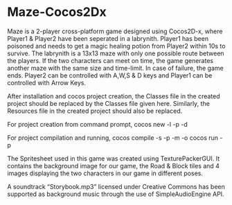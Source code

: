 # Maze-Cocos2Dx
Maze is a 2-player cross-platform game designed using Cocos2D-x, where Player1 &amp; Player2 have been seperated in a labrynith. Player1 has been poisoned and needs to get a magic healing potion from Player2 within 10s to survive. The labrynith is a 13x13 maze with only one possible route between the players. If the two characters can meet on time, the game generates another maze with the same size and time-limit. In case of failure, the game ends. Player2 can be controlled with A,W,S &amp; D keys and Player1 can be controlled with Arrow Keys.

After installation and cocos project creation, the Classes file in the created project should be replaced by the Classes file given here. Similarly, the Resources file in the created project should also be replaced.

For project creation from command prompt, 
cocos new -l <language> -p <companyName> -d <projectName>
 
For project compilation and running,
cocos compile -s <path to your project> -p <platform> -m <mode> -o <output directory>
cocos run <path to your project> -p <platform>
  
The Spritesheet used in this game was created using TexturePackerGUI. It contains the background image for our game, the Road & Block tiles and 4 images displaying the two characters in our game in different poses.

A soundtrack “Storybook.mp3” licensed under Creative Commons has been supported as background music through the use of SimpleAudioEngine API.

